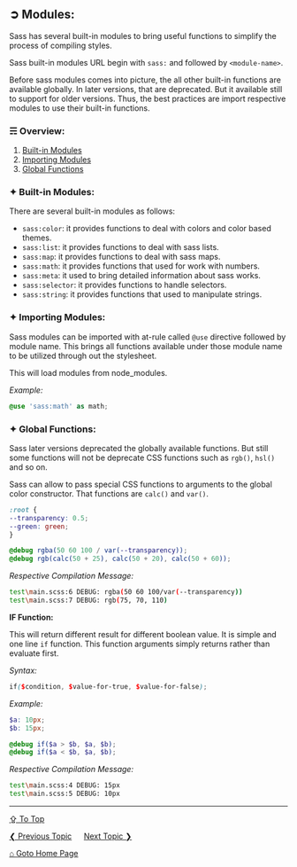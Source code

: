 ## &#10162; Modules:

Sass has several built-in modules to bring useful functions to simplify the process of compiling styles. 

Sass built-in modules URL begin with `sass:` and followed by `<module-name>`.

Before sass modules comes into picture, the all other built-in functions are available globally. In later versions, that are deprecated. But it available still to support for older versions. Thus, the best practices are import respective modules to use their built-in functions. 

### &#9780; Overview:
1. [Built-in Modules](#-built-in-modules)
2. [Importing Modules](#-importing-modules)
3. [Global Functions](#-global-functions)

### &#10022; Built-in Modules:

There are several built-in modules as follows: 
- `sass:color`: it provides functions to deal with colors and color based themes.
- `sass:list`: it provides functions to deal with sass lists.
- `sass:map`: it provides functions to deal with sass maps.
- `sass:math`: it provides functions that used for work with numbers.
- `sass:meta`: it used to bring detailed information about sass works.
- `sass:selector`: it provides functions to handle selectors.
- `sass:string`: it provides functions that used to manipulate strings.


### &#10022; Importing Modules:

Sass modules can be imported with at-rule called `@use` directive followed by module name. This brings all functions available under those module name to be utilized through out the stylesheet. 

This will load modules from node_modules.

*Example:*

```scss
@use 'sass:math' as math;
```

### &#10022; Global Functions:

Sass later versions deprecated the globally available functions. But still some functions will not be deprecate CSS functions such as `rgb()`, `hsl()` and so on.

Sass can allow to pass special CSS functions to arguments to the global color constructor. That functions are `calc()` and `var()`.


```scss
:root {
--transparency: 0.5;
--green: green;
}

@debug rgba(50 60 100 / var(--transparency));
@debug rgb(calc(50 + 25), calc(50 + 20), calc(50 + 60));
```

*Respective Compilation Message:*

```bash
test\main.scss:6 DEBUG: rgba(50 60 100/var(--transparency))
test\main.scss:7 DEBUG: rgb(75, 70, 110)
```

**IF Function:**

This will return different result for different boolean value. It is simple and one line `if` function. This function arguments simply returns rather than evaluate first. 

*Syntax:* 

```scss
if($condition, $value-for-true, $value-for-false);
```

*Example:*

```scss
$a: 10px;
$b: 15px;

@debug if($a > $b, $a, $b);
@debug if($a < $b, $a, $b);
```

*Respective Compilation Message:*

```bash
test\main.scss:4 DEBUG: 15px
test\main.scss:5 DEBUG: 10px
```

---
[&#8682; To Top](#-modules)

[&#10094; Previous Topic](./maps-and-lists.md) &emsp; [Next Topic &#10095;](./organization.md)

[&#8962; Goto Home Page](../README.md)